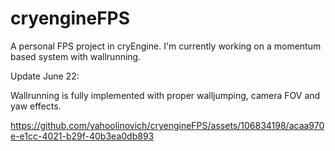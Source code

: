 # cryengineFPS

A personal FPS project in cryEngine. I'm currently working on a momentum based system with wallrunning.

Update June 22:

Wallrunning is fully implemented with proper walljumping, camera FOV and yaw effects.


https://github.com/yahoolinovich/cryengineFPS/assets/106834198/acaa970e-e1cc-4021-b29f-40b3ea0db893


